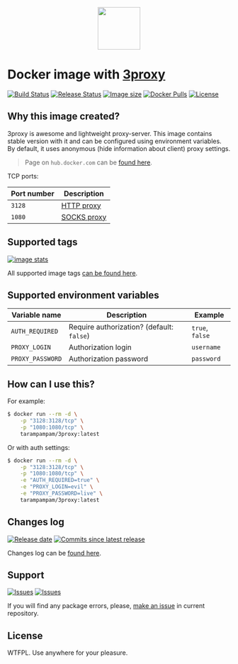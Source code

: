<p align="center">
  <img src="https://hsto.org/webt/kp/e1/ud/kpe1udvcjss_-wtmrws-w9radke.png" width="96" alt="" />
</p>

# Docker image with [3proxy][link_3proxy]

[![Build Status][badge_build_status]][link_build_status]
[![Release Status][badge_release_status]][link_build_status]
[![Image size][badge_size_latest]][link_docker_hub]
[![Docker Pulls][badge_docker_pulls]][link_docker_hub]
[![License][badge_license]][link_license]

## Why this image created?

3proxy is awesome and lightweight proxy-server. This image contains stable version with it and can be configured using environment variables. By default, it uses anonymous (hide information about client) proxy settings.

> Page on `hub.docker.com` can be [found here][link_docker_hub].

TCP ports:

Port number | Description
----------- | -----------
`3128`      | [HTTP proxy](https://3proxy.org/doc/man8/proxy.8.html)
`1080`      | [SOCKS proxy](https://3proxy.org/doc/man8/socks.8.html)

## Supported tags

[![image stats](https://dockeri.co/image/tarampampam/3proxy)][link_docker_tags]

All supported image tags [can be found here][link_docker_tags].

## Supported environment variables

Variable name    | Description                               | Example
---------------- | ----------------------------------------- | ---------------
`AUTH_REQUIRED`  | Require authorization? (default: `false`) | `true`, `false`
`PROXY_LOGIN`    | Authorization login                       | `username`
`PROXY_PASSWORD` | Authorization password                    | `password`

## How can I use this?

For example:

```bash
$ docker run --rm -d \
    -p "3128:3128/tcp" \
    -p "1080:1080/tcp" \
    tarampampam/3proxy:latest
```

Or with auth settings:

```bash
$ docker run --rm -d \
    -p "3128:3128/tcp" \
    -p "1080:1080/tcp" \
    -e "AUTH_REQUIRED=true" \
    -e "PROXY_LOGIN=evil" \
    -e "PROXY_PASSWORD=live" \
    tarampampam/3proxy:latest
```

## Changes log

[![Release date][badge_release_date]][link_releases]
[![Commits since latest release][badge_commits_since_release]][link_commits]

Changes log can be [found here][link_changes_log].

## Support

[![Issues][badge_issues]][link_issues]
[![Issues][badge_pulls]][link_pulls]

If you will find any package errors, please, [make an issue][link_create_issue] in current repository.

## License

WTFPL. Use anywhere for your pleasure.

[badge_build_status]:https://img.shields.io/github/workflow/status/tarampampam/3proxy-docker/tests/master?logo=github&label=build
[badge_release_status]:https://img.shields.io/github/workflow/status/tarampampam/3proxy-docker/release?logo=github&label=release
[badge_release_date]:https://img.shields.io/github/release-date/tarampampam/3proxy-docker.svg?style=flat-square&maxAge=180
[badge_commits_since_release]:https://img.shields.io/github/commits-since/tarampampam/3proxy-docker/latest.svg?style=flat-square&maxAge=180
[badge_issues]:https://img.shields.io/github/issues/tarampampam/3proxy-docker.svg?style=flat-square&maxAge=180
[badge_pulls]:https://img.shields.io/github/issues-pr/tarampampam/3proxy-docker.svg?style=flat-square&maxAge=180
[badge_license]:https://img.shields.io/github/license/tarampampam/3proxy-docker.svg?longCache=true
[badge_size_latest]:https://img.shields.io/docker/image-size/tarampampam/3proxy/latest?maxAge=30
[badge_docker_pulls]:https://img.shields.io/docker/pulls/tarampampam/3proxy.svg
[link_releases]:https://github.com/tarampampam/3proxy-docker/releases
[link_commits]:https://github.com/tarampampam/3proxy-docker/commits
[link_changes_log]:https://github.com/tarampampam/3proxy-docker/blob/master/CHANGELOG.md
[link_issues]:https://github.com/tarampampam/3proxy-docker/issues
[link_pulls]:https://github.com/tarampampam/3proxy-docker/pulls
[link_build_status]:https://travis-ci.org/tarampampam/3proxy-docker
[link_create_issue]:https://github.com/tarampampam/3proxy-docker/issues/new
[link_license]:https://github.com/tarampampam/3proxy-docker/blob/master/LICENSE
[link_docker_tags]:https://hub.docker.com/r/tarampampam/3proxy/tags
[link_docker_hub]:https://hub.docker.com/r/tarampampam/3proxy/
[link_3proxy]:https://github.com/z3APA3A/3proxy
